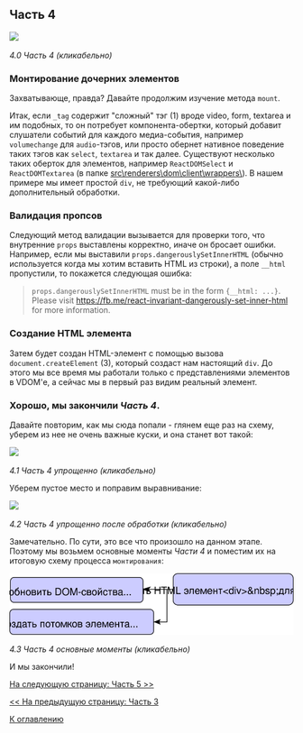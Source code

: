 ## Часть 4

[![](https://rawgit.com/Bogdan-Lyashenko/Under-the-hood-ReactJS/master/stack/images/4/part-4.svg)](https://rawgit.com/Bogdan-Lyashenko/Under-the-hood-ReactJS/master/stack/images/4/part-4.svg)

<em>4.0 Часть 4 (кликабельно)</em>

### Монтирование дочерних элементов

Захватывающе, правда? Давайте продолжим изучение метода `mount`.

Итак, если `_tag` содержит "сложный" тэг (1) вроде video, form, textarea и им подобных, то он потребует компонента-обертки, который добавит слушатели событий для каждого медиа-события, например `volumechange` для `audio`-тэгов, или просто обернет нативное поведение таких тэгов как `select`, `textarea` и так далее.
Существуют несколько таких оберток для элементов, например `ReactDOMSelect` и `ReactDOMTextarea` (в папке [src\\renderers\\dom\\client\\wrappers\\](https://github.com/facebook/react/blob/v15.4.2/src/renderers/dom/client/wrappers/)). В нашем примере мы имеет простой `div`, не требующий какой-либо дополнительный обработки.

### Валидация пропсов

Следующий метод валидации вызывается для проверки того, что внутренние `props` выставлены корректно, иначе он бросает ошибки. Например, если мы выставили `props.dangerouslySetInnerHTML` (обычно используется когда мы хотим вставить HTML из строки), а поле `__html` пропустили, то покажется следующая ошибка:

> `props.dangerouslySetInnerHTML` must be in the form `{__html: ...}`.  Please visit https://fb.me/react-invariant-dangerously-set-inner-html for more information.

### Создание HTML элемента

Затем будет создан HTML-элемент с помощью вызова `document.createElement` (3), который создаст нам настоящий `div`. До этого мы все время мы работали только с представлениями элементов в VDOM'е, а сейчас мы в первый раз видим реальный элемент.


### Хорошо, мы закончили *Часть 4*.

Давайте повторим, как мы сюда попали - глянем еще раз на схему, уберем из нее не очень важные куски, и она станет вот такой:

[![](https://rawgit.com/Bogdan-Lyashenko/Under-the-hood-ReactJS/master/stack/images/4/part-4-A.svg)](https://rawgit.com/Bogdan-Lyashenko/Under-the-hood-ReactJS/master/stack/images/4/part-4-A.svg)

<em>4.1 Часть 4 упрощенно (кликабельно)</em>

Уберем пустое место и поправим выравнивание:

[![](https://rawgit.com/Bogdan-Lyashenko/Under-the-hood-ReactJS/master/stack/images/4/part-4-B.svg)](https://rawgit.com/Bogdan-Lyashenko/Under-the-hood-ReactJS/master/stack/images/4/part-4-B.svg)

<em>4.2 Часть 4 упрощенно после обработки (кликабельно)</em>

Замечательно. По сути, это все что произошло на данном этапе. Поэтому мы возьмем основные моменты *Части 4* и поместим их на итоговую схему процесса `монтирования`:

[![](./images/4/part-4-C.svg)](./images/4/part-4-C.svg)

<em>4.3 Часть 4 основные моменты (кликабельно)</em>

И мы закончили!


[На следующую страницу: Часть 5 >>](./Part-5.md)

[<< На предыдущую страницу: Часть 3](./Part-3.md)


[К оглавлению](./README.md)
